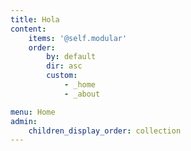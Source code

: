 ```yaml
---
title: Hola
content:
    items: '@self.modular'
    order:
        by: default
        dir: asc
        custom:
            - _home
            - _about

menu: Home
admin:
    children_display_order: collection
---
```


